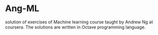 # Ang-ML
solution of exercises of Machine learning course taught by Andrew Ng at coursera.
The solutions are written in Octave programming language.
